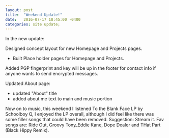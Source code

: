 ```yaml
---
layout: post
title:  "Weekend Update!"
date:   2016-07-17 18:45:00 -0400
categories: site update;
---
```


In the new update:

Designed concept layout for new Homepage and Projects pages.
* Built Place holder pages for Homepage and Projects.

Added PGP fingerprint and key will be up in the footer for contact info if anyone wants to send encrypted messages.

Updated About page:

* updated "About" title
* added about me text to main and music portion

Now on to music, this weekend I listened To the Blank Face LP by Schoolboy Q, I enjoyed the LP overall, although I did feel like there was some filler songs that could have been removed. Suggestion: Stream it. Fav songs are: Ride Out, Groovy Tony_Eddie Kane, Dope Dealer and THat Part (Black Hippy Remix).
